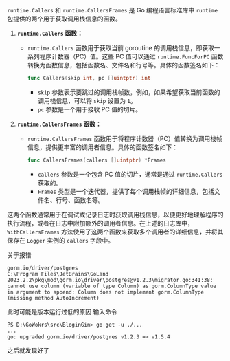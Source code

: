 `runtime.Callers` 和 `runtime.CallersFrames` 是 Go 编程语言标准库中 `runtime` 包提供的两个用于获取调用栈信息的函数。

1. **`runtime.Callers` 函数：**
    - `runtime.Callers` 函数用于获取当前 goroutine 的调用栈信息，即获取一系列程序计数器（PC）值。这些 PC 值可以通过 `runtime.FuncForPC` 函数转换为函数信息，包括函数名、文件名和行号等。具体的函数签名如下：
      ```go
      func Callers(skip int, pc []uintptr) int
      ```
        - `skip` 参数表示要跳过的调用栈帧数，例如，如果希望获取当前函数的调用栈信息，可以将 `skip` 设置为 `1`。
        - `pc` 参数是一个用于接收 PC 值的切片。

2. **`runtime.CallersFrames` 函数：**
    - `runtime.CallersFrames` 函数用于将程序计数器（PC）值转换为调用栈帧信息，提供更丰富的调用者信息。具体的函数签名如下：
      ```go
      func CallersFrames(callers []uintptr) *Frames
      ```
        - `callers` 参数是一个包含 PC 值的切片，通常是通过 `runtime.Callers` 获取的。
        - `Frames` 类型是一个迭代器，提供了每个调用栈帧的详细信息，包括文件名、行号、函数名等。

这两个函数通常用于在调试或记录日志时获取调用栈信息，以便更好地理解程序的执行流程，或者在日志中附加额外的调用者信息。在上述的日志库中，`WithCallersFrames` 方法使用了这两个函数来获取多个调用者的详细信息，并将其保存在 `Logger` 实例的 `callers` 字段中。


关于报错

```shell
gorm.io/driver/postgres 
C:\Program Files\JetBrains\GoLand 2023.2.2\pkg\mod\gorm.io\driver\postgres@v1.2.3\migrator.go:341:38: cannot use column (variable of type Column) as gorm.ColumnType value in argument to append: Column does not implement gorm.ColumnType (missing method AutoIncrement)
```
此时可能是版本运行过低的原因
输入命令
```shell
PS D:\GoWokrs\src\BloginGin> go get -u ./...                                             
...
go: upgraded gorm.io/driver/postgres v1.2.3 => v1.5.4
```
之后就发现好了








